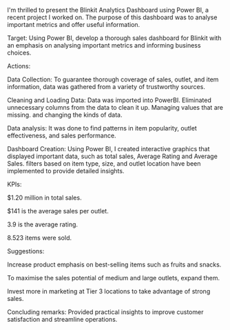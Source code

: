 I'm thrilled to present the Blinkit Analytics Dashboard using Power BI, a recent project I worked on. The purpose of this dashboard was to analyse important metrics and offer useful information.

Target: Using Power BI, develop a thorough sales dashboard for Blinkit with an emphasis on analysing important metrics and informing business choices.

Actions:

Data Collection: To guarantee thorough coverage of sales, outlet, and item information, data was gathered from a variety of trustworthy sources.

Cleaning and Loading Data: Data was imported into PowerBI. Eliminated unnecessary columns from the data to clean it up. Managing values that are missing. and changing the kinds of data.

Data analysis: It was done to find patterns in item popularity, outlet effectiveness, and sales performance.

Dashboard Creation: Using Power BI, I created interactive graphics that displayed important data, such as total sales, Average Rating and Average Sales. filters based on item type, size, and outlet location have been implemented to provide detailed insights.

KPIs:

$1.20 million in total sales.

$141 is the average sales per outlet.

3.9 is the average rating. 

8.523 items were sold.

Suggestions:

Increase product emphasis on best-selling items such as fruits and snacks.

To maximise the sales potential of medium and large outlets, expand them.

Invest more in marketing at Tier 3 locations to take advantage of strong sales.

Concluding remarks: Provided practical insights to improve customer satisfaction and streamline operations.
